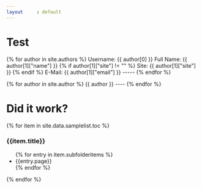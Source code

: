 ```yaml
---
layout     : default
---
```


# Test

{% for author in site.authors %}
    Username: {{ author[0] }}
    Full Name: {{ author[1]["name"] }}
    {% if author[1]["site"] != "" %}
        Site: {{ author[1]["site"] }}
    {% endif %}
    E-Mail: {{ author[1]["email"] }}
    -----
{% endfor %}

{% for author in site.author %}
    {{ author }}
    ----
{% endfor %}

# Did it work?
{% for item in site.data.samplelist.toc %}
<h3>{{item.title}}</h3>
<ul>
{% for entry in item.subfolderitems %}
<li>{{entry.page}}</li>
{% endfor %}
</ul>
{% endfor %}
